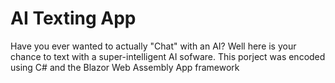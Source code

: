 # AI Texting App
 Have you ever wanted to actually "Chat" with an AI? Well here is your chance to text with a super-intelligent AI sofware. This porject was encoded using C# and the Blazor Web Assembly App framework
